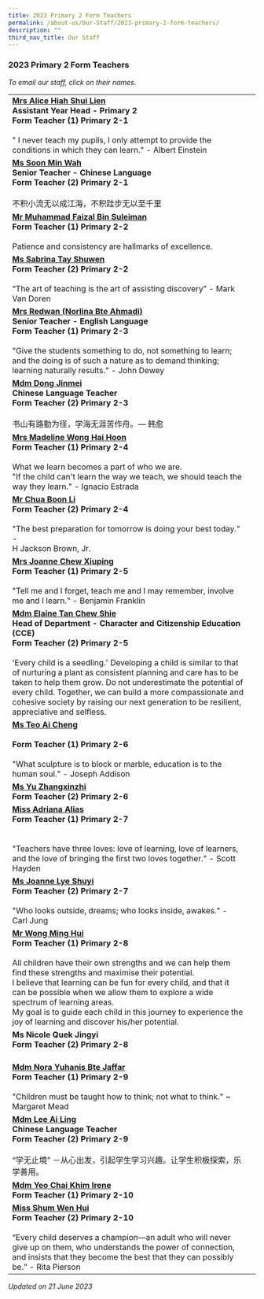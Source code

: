 ```yaml
---
title: 2023 Primary 2 Form Teachers
permalink: /about-us/Our-Staff/2023-primary-2-form-teachers/
description: ""
third_nav_title: Our Staff
---
```

### 2023 Primary 2 Form Teachers

*To email our staff, click on their names.*

|  |  |
|---|---|
[**Mrs Alice Hiah Shui Lien**](mailto:alice_ooi_shui_lien@moe.edu.sg)<br>**Assistant Year Head  - Primary 2<br>Form Teacher (1) Primary 2-1**<br><br>" I never teach my pupils, I only attempt to provide the conditions in which they can learn." - Albert Einstein |
 [**Ms Soon Min Wah**](mailto:soon_min_wah@moe.edu.sg)<br>**Senior Teacher - Chinese Language<br>Form Teacher (2) Primary 2-1**<br><br>不积小流无以成江海，不积跬步无以至千里 |
[**Mr Muhammad Faizal Bin Suleiman**](mailto:muhammad_faizal_suleiman@moe.edu.sg)<br>**Form Teacher (1) Primary 2-2**<br><br>Patience and consistency are hallmarks of excellence. | |
[**Ms Sabrina Tay Shuwen**](mailto:tay_shuwen_sabrina@moe.edu.sg)<br>**Form Teacher (2) Primary 2-2**<br><br>   “The art of teaching is the art of assisting discovery” - Mark Van Doren   |
[**Mrs Redwan (Norlina Bte Ahmadi)**](mailto:norlina_ahmadi@moe.edu.sg)<br>**Senior Teacher - English Language<br>Form Teacher (1) Primary 2-3**<br><br>"Give the students something to do, not something to learn; and the doing is of such a nature as to demand thinking; learning naturally results." - John Dewey |
[**Mdm Dong Jinmei**](mailto:dong_jinmei@moe.edu.sg)<br>**Chinese Language Teacher<br>Form Teacher (2) Primary 2-3**<br><br>书山有路勤为径，学海无涯苦作舟。— 韩愈 |
[**Mrs Madeline Wong Hai Hoon**](mailto:lim_hai_hoon_madeline@moe.edu.sg)<br>**Form Teacher (1) Primary 2-4**<br><br>What we learn becomes a part of who we are.<br>"If the child can't learn the way we teach, we should teach the way they learn." - Ignacio Estrada |
[**Mr Chua Boon Li**](mailto:chua_boon_li@moe.edu.sg)<br>**Form Teacher (2) Primary 2-4**<br><br>"The best preparation for tomorrow is doing your best today." -<br>H Jackson Brown, Jr. |
[**Mrs Joanne Chew Xiuping**](mailto:lim_xiuping_joanne@moe.edu.sg)<br>**Form Teacher (1) Primary 2-5**<br><br>"Tell me and I forget, teach me and I may remember, involve me and I learn." - Benjamin Franklin   |
[**Mdm Elaine Tan Chew Shie**](mailto:tan_chew_shie@moe.edu.sg)<br>**Head of Department - Character and Citizenship Education (CCE)<br>Form Teacher (2) Primary 2-5**<br><br>'Every child is a seedling.' Developing a child is similar to that of nurturing a plant as consistent planning and care has to be taken to help them grow. Do not underestimate the potential of every child. Together, we can build a more compassionate and cohesive society by raising our next generation to be resilient, appreciative and selfless.  |
[**Ms Teo Ai Cheng**](mailto:teo_ai_cheng@moe.edu.sg)<br><br>**Form Teacher (1) Primary 2-6**<br><br>"What sculpture is to block or marble, education is to the human soul." - Joseph Addison  |
[**Ms Yu Zhangxinzhi**](mailto:yu_zhangxinzhi@moe.edu.sg)<br>**Form Teacher (2) Primary 2-6** |
[**Miss Adriana Alias**](mailto:adriana_alias@moe.edu.sg)<br>**Form Teacher (1) Primary 2-7**<br><br><br>"Teachers have three loves: love of learning, love of learners, and the love of bringing the first two loves together." - Scott Hayden |
[**Ms Joanne Lye Shuyi**](mailto:joanne_lye_shuyi@moe.edu.sg)<br>**Form Teacher (2) Primary 2-7**<br><br>"Who looks outside, dreams; who looks inside, awakes." - Carl Jung  <br> |
[**Mr Wong Ming Hui**](mailto:wong_ming_hui@moe.edu.sg)<br>**Form Teacher (1) Primary 2-8**<br><br>All children have their own strengths and we can help them find these strengths and maximise their potential.<br>I believe that learning can be fun for every child, and that it can be possible when we allow them to explore a wide spectrum of learning areas.<br>My goal is to guide each child in this journey to experience the joy of learning and discover his/her potential. |
**Ms Nicole Quek Jingyi**<br>**Form Teacher (2) Primary 2-8**<br><br> |
[**Mdm Nora Yuhanis Bte Jaffar**](mailto:nora_yuhanis_jaffar@moe.edu.sg) <br>**Form Teacher (1) Primary 2-9**<br><br>"Children must be taught how to think; not what to think." ~ Margaret Mead <br> |
[**Mdm Lee Ai Ling**](mailto:lee_ai_ling_evelyn@moe.edu.sg)<br>**Chinese Language Teacher<br>Form Teacher (2) Primary 2-9**<br><br>“学无止境” －从心出发，引起学生学习兴趣。让学生积极探索，乐学善用。 |
[**Mdm Yeo Chai Khim Irene**](mailto:yeo_chai_kim_irene@moe.edu.sg) <br>**Form Teacher (1) Primary 2-10** |
[**Miss Shum Wen Hui**](mailto:shum_wen_hui@moe.edu.sg)<br>**Form Teacher (2) Primary 2-10**<br><br>“Every child deserves a champion—an adult who will never give up on them, who understands the power of connection, and insists that they become the best that they can possibly be.” - Rita Pierson |

*Updated on 21 June 2023*